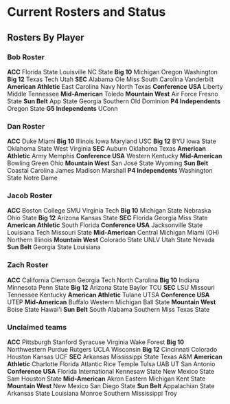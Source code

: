 # Current Rosters and Status
## Rosters By Player
### Bob Roster
**ACC**
	Florida State
	Louisville
	NC State
**Big 10**
	Michigan
	Oregon
	Washington
**Big 12**
	Texas Tech
	Utah
**SEC**
	Alabama
	Ole Miss
	South Carolina
	Vanderbilt
**American Athletic**
	East Carolina
	Navy
	North Texas
**Conference USA**
	Liberty
	Middle Tennessee
**Mid-American**
	Toledo
**Mountain West**
	Air Force
	Fresno State
**Sun Belt**
	App State
	Georgia Southern
	Old Dominion
**P4 Independents**
	Oregon State
**G5 Independents**
	UConn
### Dan Roster
**ACC**
	Duke
	Miami
**Big 10**
	Illinois
	Iowa
	Maryland
	USC
**Big 12**
	BYU
	Iowa State
	Oklahoma State
	West Virginia
**SEC**
	Auburn
	Oklahoma
	Texas
**American Athletic**
	Army
	Memphis
**Conference USA**
	Western Kentucky
**Mid-American**
	Bowling Green
	Ohio
**Mountain West**
	San José State
	Wyoming
**Sun Belt**
	Coastal Carolina
	James Madison
	Marshall
**P4 Independents**
	Washington State
	Notre Dame
### Jacob Roster
**ACC**
	Boston College
	SMU
	Virginia Tech
**Big 10**
	Michigan State
	Nebraska
	Ohio State
**Big 12**
	Arizona
	Kansas State
**SEC**
	Florida
	Georgia
	Miss State
**American Athletic**
	South Florida
**Conference USA**
	Jacksonville State
	Louisiana Tech
	Missouri State
**Mid-American**
	Central Michigan
	Miami (OH)
	Northern Illinois
**Mountain West**
	Colorado State
	UNLV
	Utah State
	Nevada
**Sun Belt**
	Georgia State
	Louisiana
### Zach Roster
**ACC**
	California
	Clemson
	Georgia Tech
	North Carolina
**Big 10**
	Indiana
	Minnesota
	Penn State
**Big 12**
	Arizona State
	Baylor
	TCU
**SEC**
	LSU
	Missouri
	Tennessee
	Kentucky
**American Athletic**
	Tulane
	UTSA
**Conference USA**
	UTEP
**Mid-American**
	Buffalo
	Western Michigan
	Ball State
**Mountain West**
	Boise State
	Hawai'i
**Sun Belt**
	South Alabama
	Southern Miss
	Texas State
### Unclaimed teams
**ACC**
	Pittsburgh
	Stanford
	Syracuse
	Virginia
	Wake Forest
**Big 10**
	Northwestern
	Purdue
	Rutgers
	UCLA
	Wisconsin
**Big 12**
	Cincinnati
	Colorado
	Houston
	Kansas
	UCF
**SEC**
	Arkansas
	Mississippi State
	Texas A&M
**American Athletic**
	Charlotte
	Florida Atlantic
	Rice
	Temple
	Tulsa
	UAB
	UT San Antonio
**Conference USA**
	Florida International
	Kennesaw State
	New Mexico State
	Sam Houston State
**Mid-American**
	Akron
	Eastern Michigan
	Kent State
**Mountain West**
	New Mexico
	San Diego State
**Sun Belt**
	Appalachian State
	Arkansas State
	Louisiana Monroe
	Southern Mississippi
	Troy
